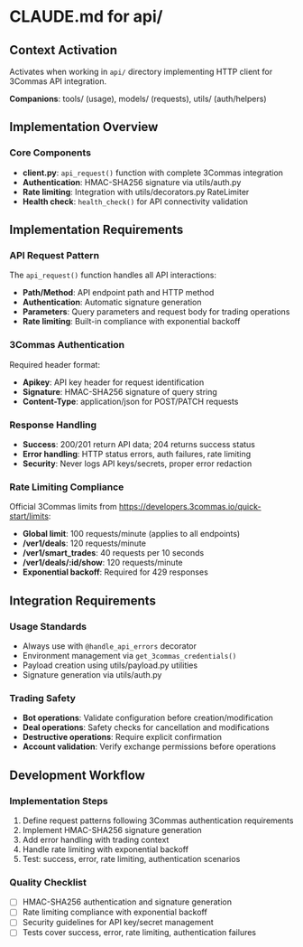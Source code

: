 # CLAUDE.md for api/

## Context Activation
Activates when working in `api/` directory implementing HTTP client for 3Commas API integration.

**Companions**: tools/ (usage), models/ (requests), utils/ (auth/helpers)

## Implementation Overview

### Core Components
- **client.py**: `api_request()` function with complete 3Commas integration
- **Authentication**: HMAC-SHA256 signature via utils/auth.py
- **Rate limiting**: Integration with utils/decorators.py RateLimiter
- **Health check**: `health_check()` for API connectivity validation

## Implementation Requirements

### API Request Pattern
The `api_request()` function handles all API interactions:
- **Path/Method**: API endpoint path and HTTP method
- **Authentication**: Automatic signature generation
- **Parameters**: Query parameters and request body for trading operations
- **Rate limiting**: Built-in compliance with exponential backoff

### 3Commas Authentication
Required header format:
- **Apikey**: API key header for request identification
- **Signature**: HMAC-SHA256 signature of query string
- **Content-Type**: application/json for POST/PATCH requests

### Response Handling
- **Success**: 200/201 return API data; 204 returns success status
- **Error handling**: HTTP status errors, auth failures, rate limiting
- **Security**: Never logs API keys/secrets, proper error redaction

### Rate Limiting Compliance
Official 3Commas limits from https://developers.3commas.io/quick-start/limits:
- **Global limit**: 100 requests/minute (applies to all endpoints)
- **/ver1/deals**: 120 requests/minute
- **/ver1/smart_trades**: 40 requests per 10 seconds
- **/ver1/deals/:id/show**: 120 requests/minute
- **Exponential backoff**: Required for 429 responses

## Integration Requirements

### Usage Standards
- Always use with `@handle_api_errors` decorator
- Environment management via `get_3commas_credentials()`
- Payload creation using utils/payload.py utilities
- Signature generation via utils/auth.py

### Trading Safety
- **Bot operations**: Validate configuration before creation/modification
- **Deal operations**: Safety checks for cancellation and modifications
- **Destructive operations**: Require explicit confirmation
- **Account validation**: Verify exchange permissions before operations

## Development Workflow

### Implementation Steps
1. Define request patterns following 3Commas authentication requirements
2. Implement HMAC-SHA256 signature generation
3. Add error handling with trading context
4. Handle rate limiting with exponential backoff
5. Test: success, error, rate limiting, authentication scenarios

### Quality Checklist
- [ ] HMAC-SHA256 authentication and signature generation
- [ ] Rate limiting compliance with exponential backoff
- [ ] Security guidelines for API key/secret management
- [ ] Tests cover success, error, rate limiting, authentication failures
